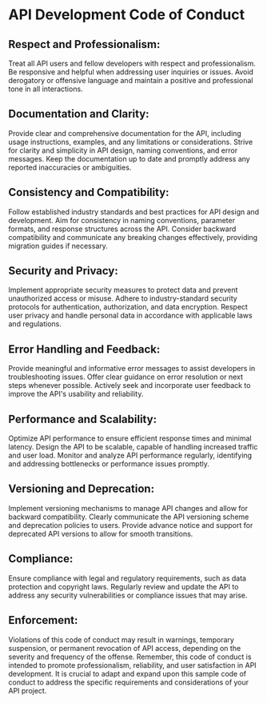# API Development Code of Conduct

## Respect and Professionalism:

Treat all API users and fellow developers with respect and professionalism.
Be responsive and helpful when addressing user inquiries or issues.
Avoid derogatory or offensive language and maintain a positive and professional tone in all interactions.

## Documentation and Clarity:

Provide clear and comprehensive documentation for the API, including usage instructions, examples, and any limitations or considerations.
Strive for clarity and simplicity in API design, naming conventions, and error messages.
Keep the documentation up to date and promptly address any reported inaccuracies or ambiguities.
## Consistency and Compatibility:

Follow established industry standards and best practices for API design and development.
Aim for consistency in naming conventions, parameter formats, and response structures across the API.
Consider backward compatibility and communicate any breaking changes effectively, providing migration guides if necessary.
## Security and Privacy:

Implement appropriate security measures to protect data and prevent unauthorized access or misuse.
Adhere to industry-standard security protocols for authentication, authorization, and data encryption.
Respect user privacy and handle personal data in accordance with applicable laws and regulations.
## Error Handling and Feedback:

Provide meaningful and informative error messages to assist developers in troubleshooting issues.
Offer clear guidance on error resolution or next steps whenever possible.
Actively seek and incorporate user feedback to improve the API's usability and reliability.
## Performance and Scalability:

Optimize API performance to ensure efficient response times and minimal latency.
Design the API to be scalable, capable of handling increased traffic and user load.
Monitor and analyze API performance regularly, identifying and addressing bottlenecks or performance issues promptly.
## Versioning and Deprecation:

Implement versioning mechanisms to manage API changes and allow for backward compatibility.
Clearly communicate the API versioning scheme and deprecation policies to users.
Provide advance notice and support for deprecated API versions to allow for smooth transitions.
## Compliance:

Ensure compliance with legal and regulatory requirements, such as data protection and copyright laws.
Regularly review and update the API to address any security vulnerabilities or compliance issues that may arise.
## Enforcement:

Violations of this code of conduct may result in warnings, temporary suspension, or permanent revocation of API access, depending on the severity and frequency of the offense.
Remember, this code of conduct is intended to promote professionalism, reliability, and user satisfaction in API development. It is crucial to adapt and expand upon this sample code of conduct to address the specific requirements and considerations of your API project.
